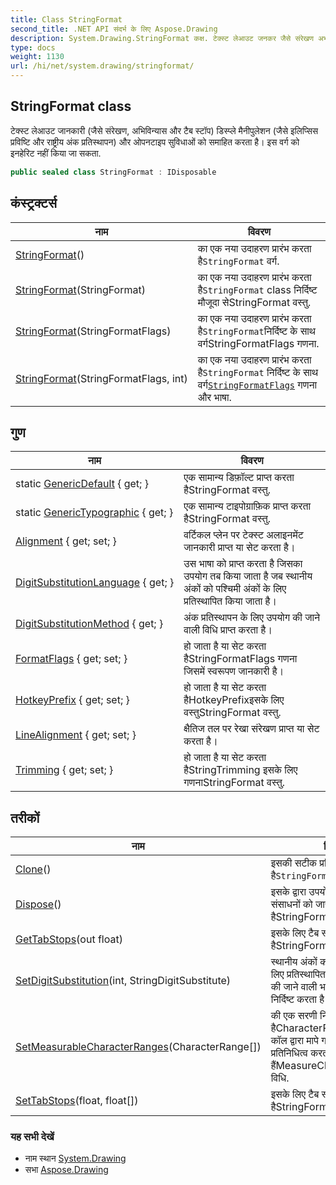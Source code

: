 ```yaml
---
title: Class StringFormat
second_title: .NET API संदर्भ के लिए Aspose.Drawing
description: System.Drawing.StringFormat कक्ष. टेक्स्ट लेआउट जनकर जैसे संरेखण अभवन्यस और टैब स्टप डस्प्ले मैनपुलेशन जैसे इलप्सस प्रवष्ट और रष्ट्रय अंक प्रतस्थपन और ओपनटइप सुवधओं क समहत करत है इस वर्ग क इनहेरट नहं कय ज सकत.
type: docs
weight: 1130
url: /hi/net/system.drawing/stringformat/
---
```

## StringFormat class

टेक्स्ट लेआउट जानकारी (जैसे संरेखण, अभिविन्यास और टैब स्टॉप) डिस्प्ले मैनीपुलेशन (जैसे इलिप्सिस प्रविष्टि और राष्ट्रीय अंक प्रतिस्थापन) और ओपनटाइप सुविधाओं को समाहित करता है। इस वर्ग को इनहेरिट नहीं किया जा सकता.

```csharp
public sealed class StringFormat : IDisposable
```

## कंस्ट्रक्टर्स

| नाम | विवरण |
| --- | --- |
| [StringFormat](stringformat/#constructor)() | का एक नया उदाहरण प्रारंभ करता है`StringFormat` वर्ग. |
| [StringFormat](stringformat/#constructor_1)(StringFormat) | का एक नया उदाहरण प्रारंभ करता है`StringFormat` class निर्दिष्ट मौजूदा सेStringFormat वस्तु. |
| [StringFormat](stringformat/#constructor_2)(StringFormatFlags) | का एक नया उदाहरण प्रारंभ करता है`StringFormat`निर्दिष्ट के साथ वर्गStringFormatFlags गणना. |
| [StringFormat](stringformat/#constructor_3)(StringFormatFlags, int) | का एक नया उदाहरण प्रारंभ करता है`StringFormat` निर्दिष्ट के साथ वर्ग[`StringFormatFlags`](../stringformatflags/) गणना और भाषा. |

## गुण

| नाम | विवरण |
| --- | --- |
| static [GenericDefault](../../system.drawing/stringformat/genericdefault/) { get; } | एक सामान्य डिफ़ॉल्ट प्राप्त करता हैStringFormat वस्तु. |
| static [GenericTypographic](../../system.drawing/stringformat/generictypographic/) { get; } | एक सामान्य टाइपोग्राफ़िक प्राप्त करता हैStringFormat वस्तु. |
| [Alignment](../../system.drawing/stringformat/alignment/) { get; set; } | वर्टिकल प्लेन पर टेक्स्ट अलाइनमेंट जानकारी प्राप्त या सेट करता है। |
| [DigitSubstitutionLanguage](../../system.drawing/stringformat/digitsubstitutionlanguage/) { get; } | उस भाषा को प्राप्त करता है जिसका उपयोग तब किया जाता है जब स्थानीय अंकों को पश्चिमी अंकों के लिए प्रतिस्थापित किया जाता है। |
| [DigitSubstitutionMethod](../../system.drawing/stringformat/digitsubstitutionmethod/) { get; } | अंक प्रतिस्थापन के लिए उपयोग की जाने वाली विधि प्राप्त करता है। |
| [FormatFlags](../../system.drawing/stringformat/formatflags/) { get; set; } | हो जाता है या सेट करता हैStringFormatFlags गणना जिसमें स्वरूपण जानकारी है। |
| [HotkeyPrefix](../../system.drawing/stringformat/hotkeyprefix/) { get; set; } | हो जाता है या सेट करता हैHotkeyPrefixइसके लिए वस्तुStringFormat वस्तु. |
| [LineAlignment](../../system.drawing/stringformat/linealignment/) { get; set; } | क्षैतिज तल पर रेखा संरेखण प्राप्त या सेट करता है। |
| [Trimming](../../system.drawing/stringformat/trimming/) { get; set; } | हो जाता है या सेट करता हैStringTrimming इसके लिए गणनाStringFormat वस्तु. |

## तरीकों

| नाम | विवरण |
| --- | --- |
| [Clone](../../system.drawing/stringformat/clone/)() | इसकी सटीक प्रति बनाता है`StringFormat` वस्तु। |
| [Dispose](../../system.drawing/stringformat/dispose/)() | इसके द्वारा उपयोग किए गए सभी संसाधनों को जारी करता हैStringFormat वस्तु. |
| [GetTabStops](../../system.drawing/stringformat/gettabstops/)(out float) | इसके लिए टैब स्टॉप प्राप्त करता हैStringFormat वस्तु. |
| [SetDigitSubstitution](../../system.drawing/stringformat/setdigitsubstitution/)(int, StringDigitSubstitute) | स्थानीय अंकों को पश्चिमी अंकों के लिए प्रतिस्थापित किए जाने पर उपयोग की जाने वाली भाषा और विधि को निर्दिष्ट करता है। |
| [SetMeasurableCharacterRanges](../../system.drawing/stringformat/setmeasurablecharacterranges/)(CharacterRange[]) | की एक सरणी निर्दिष्ट करता हैCharacterRange संरचनाएं जो कॉल द्वारा मापे गए वर्णों की श्रेणी का प्रतिनिधित्व करती हैंMeasureCharacterRanges विधि. |
| [SetTabStops](../../system.drawing/stringformat/settabstops/)(float, float[]) | इसके लिए टैब स्टॉप सेट करता हैStringFormat वस्तु. |

### यह सभी देखें

* नाम स्थान [System.Drawing](../../system.drawing/)
* सभा [Aspose.Drawing](../../)



